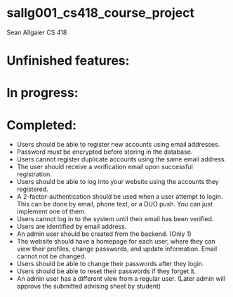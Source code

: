 # sallg001_cs418_course_project

Sean Allgaier
CS 418


# Unfinished features:

# In progress:


# Completed:
* Users should be able to register new accounts using email addresses.
* Password must be encrypted before storing in the database.
* Users cannot register duplicate accounts using the same email address.
* The user should receive a verification email upon successful registration.
* Users should be able to log into your website using the accounts they registered.
* A 2-factor-authentication should be used when a user attempt to login. This can be done by email, phone text, or a DUO push. You can just implement one of them.
* Users cannot log in to the system until their email has been verified.
* Users are identified by email address.
* An admin user should be created from the backend. (Only 1)
* The website should have a homepage for each user, where they can view their profiles, change passwords, and update information. Email cannot not be changed.
* Users should be able to change their passwords after they login.
* Users should be able to reset their passwords if they forget it.
* An admin user has a different view from a regular user. (Later admin will approve the submitted advising sheet by student)
